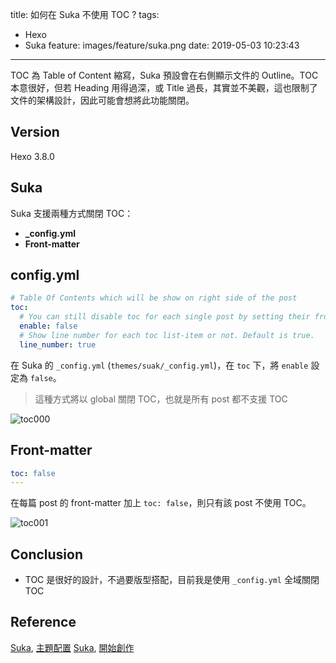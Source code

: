 title: 如何在 Suka 不使用 TOC ?
tags:
  - Hexo
  - Suka
feature: images/feature/suka.png
date: 2019-05-03 10:23:43
---
TOC 為 Table of Content 縮寫，Suka 預設會在右側顯示文件的 Outline。TOC 本意很好，但若 Heading 用得過深，或 Title 過長，其實並不美觀，這也限制了文件的架構設計，因此可能會想將此功能關閉。

<!-- more -->

## Version

Hexo 3.8.0

## Suka

Suka 支援兩種方式關閉 TOC：

* **_config.yml**
* **Front-matter**

## config.yml

```yaml
# Table Of Contents which will be show on right side of the post
toc:
  # You can still disable toc for each single post by setting their front-matter with 'toc: false'
  enable: false
  # Show line number for each toc list-item or not. Default is true.
  line_number: true
```

在 Suka 的 `_config.yml` (`themes/suak/_config.yml`)，在 `toc` 下，將 `enable` 設定為 `false`。

> 這種方式將以 global 關閉 TOC，也就是所有 post 都不支援 TOC

![toc000](/images/suka/toc/toc000.png)

## Front-matter

```yaml
toc: false
---
```

在每篇 post 的 front-matter 加上 `toc: false`，則只有該 post 不使用 TOC。

![toc001](/images/suka/toc/toc001.png)

## Conclusion

* TOC 是很好的設計，不過要版型搭配，目前我是使用 `_config.yml` 全域關閉 TOC

## Reference

[Suka](https://theme-suka.skk.moe), [主題配置](https://theme-suka.skk.moe/docs/config/)
[Suka](https://theme-suka.skk.moe), [開始創作](https://theme-suka.skk.moe/docs/compose/)